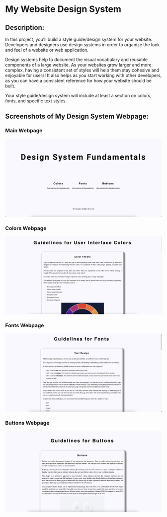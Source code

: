 # My Website Design System


## Description:
In this project, you’ll build a style guide/design system for your website. 
Developers and designers use design systems in order to organize the look and feel of a website 
or web application. 

Design systems help to document the visual vocabulary and reusable components 
of a large website. As your websites grow larger and more complex, having a consistent set of styles 
will help them stay cohesive and enjoyable for users! It also helps as you start working with other
developers, as you can have a consistent reference for how your website should be built.

Your style guide/design system will include at least a section on colors, fonts, and specific text styles.


## Screenshots of My Design System Webpage:
### Main Webpage
<img src="resources/images/main-webpage.png" style="position: center" alt="Main Webpage">

### Colors Webpage
<img src="resources/images/colors-webpage.png" style="position: center" alt="Colors Webpage">

### Fonts Webpage
<img src="resources/images/fonts-webpage.png" style="position: center" alt="Fonts Webpage">

### Buttons Webpage
<img src="resources/images/buttons-webpage.png" style="position: center" alt="Buttons Webpage">